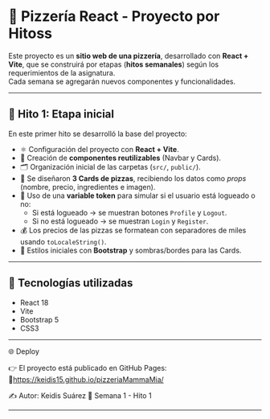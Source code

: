 # 🍕 Pizzería React - Proyecto por Hitoss

Este proyecto es un **sitio web de una pizzería**, desarrollado con **React + Vite**, que se construirá por etapas (**hitos semanales**) según los requerimientos de la asignatura.  
Cada semana se agregarán nuevos componentes y funcionalidades.

---

## 📌 Hito 1: Etapa inicial
En este primer hito se desarrolló la base del proyecto:

- ⚛️ Configuración del proyecto con **React + Vite**.  
- 🧩 Creación de **componentes reutilizables** (Navbar y Cards).  
- 🗂️ Organización inicial de las carpetas (`src/`, `public/`).  
- 🎴 Se diseñaron **3 Cards de pizzas**, recibiendo los datos como *props* (nombre, precio, ingredientes e imagen).  
- 🔑 Uso de una **variable token** para simular si el usuario está logueado o no:  
  - Si está logueado → se muestran botones `Profile` y `Logout`.  
  - Si no está logueado → se muestran `Login` y `Register`.  
- 💰 Los precios de las pizzas se formatean con separadores de miles usando `toLocaleString()`.  
- 🎨 Estilos iniciales con **Bootstrap** y sombras/bordes para las Cards.  

---

## 🚀 Tecnologías utilizadas
- React 18
- Vite
- Bootstrap 5
- CSS3

---
🌐 Deploy

👉 El proyecto está publicado en GitHub Pages: 🔗https://keidis15.github.io/pizzeriaMammaMia/ 


✍️ Autor: Keidis Suárez
📅 Semana 1 - Hito 1

---

